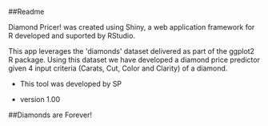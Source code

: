 ##Readme

Diamond Pricer! was created using Shiny, a web application framework for R developed and suported by RStudio.

This app leverages the 'diamonds' dataset delivered as part of the ggplot2 R package. Using this dataset we have developed a diamond price predictor given 4 input criteria (Carats, Cut, Color and Clarity) of a diamond.

- This tool was developed by SP

- version 1.00

##Diamonds are Forever!
